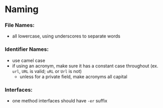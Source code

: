 # Naming 

### File Names: 
- all lowercase, using underscores to separate words


### Identifier Names: 
- use camel case 
- if using an acronym, make sure it has a constant case throughout (ex. `url`, `URL` is valid; `uRL` or `Url` is not)
  - unless for a private field, make acronyms all capital

### Interfaces: 
- one method interfaces should have `-er` suffix  